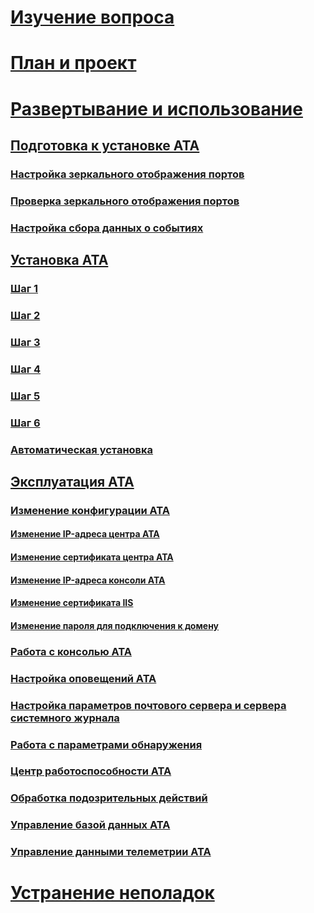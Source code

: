 # [Изучение вопроса](/advanced-threat-analytics/understand-explore/what-is-ata)
# [План и проект](/advanced-threat-analytics/plan-design/ata-capacity-planning)
# [Развертывание и использование](install-ata.md)
## [Подготовка к установке ATA](preinstall-ata.md)
### [Настройка зеркального отображения портов](configure-port-mirroring.md)
### [Проверка зеркального отображения портов](validate-port-mirroring.md)
### [Настройка сбора данных о событиях](configure-event-collection.md)
## [Установка ATA](install-ata.md)
### [Шаг 1](install-ata-step1.md)
### [Шаг 2](install-ata-step2.md)
### [Шаг 3](install-ata-step3.md)
### [Шаг 4](install-ata-step4.md)
### [Шаг 5](install-ata-step5.md)
### [Шаг 6](install-ata-step6.md)
### [Автоматическая установка](ata-silent-installation.md)
## [Эксплуатация ATA](operate-ata.md)
### [Изменение конфигурации ATA](modifying-ata-configuration.md)
#### [Изменение IP-адреса центра ATA](modifying-ata-config-centerip.md)
#### [Изменение сертификата центра ATA](modifying-ata-config-centercert.md)
#### [Изменение IP-адреса консоли ATA](modifying-ata-config-consoleip.md)
#### [Изменение сертификата IIS](modifying-ata-config-iiscert.md)
#### [Изменение пароля для подключения к домену](modifying-ata-config-dcpassword.md)
### [Работа с консолью ATA](working-with-ata-console.md)
### [Настройка оповещений ATA](setting-ata-alerts.md)
### [Настройка параметров почтового сервера и сервера системного журнала](setting-syslog-email-server-settings.md)
### [Работа с параметрами обнаружения](working-with-detection-settings.md)
### [Центр работоспособности ATA](ata-health-center.md)
### [Обработка подозрительных действий](working-with-suspicious-activities.md)
### [Управление базой данных ATA](ata-database-management.md)
### [Управление данными телеметрии ATA](manage-telemetry-settings.md)
# [Устранение неполадок](/advanced-threat-analytics/troubleshoot/troubleshooting-ata-using-logs)


<!--HONumber=Jun16_HO3-->


